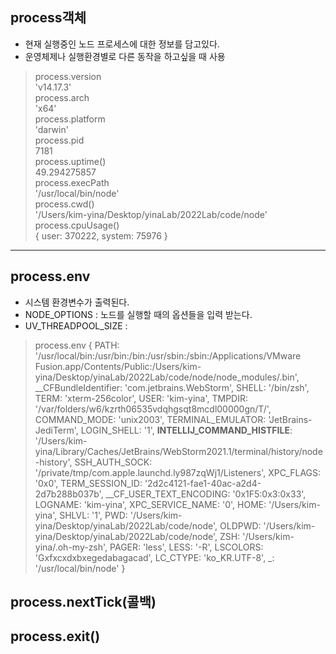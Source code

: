 ## process객체 
- 현재 실행중인 노드 프로세스에 대한 정보를 담고있다.
- 운영체제나 실행환경별로 다른 동작을 하고싶을 때 사용
> process.version   
'v14.17.3'   
> process.arch   
'x64'   
> process.platform   
'darwin'   
> process.pid   
7181   
> process.uptime()   
49.294275857   
> process.execPath   
'/usr/local/bin/node'   
> process.cwd()   
'/Users/kim-yina/Desktop/yinaLab/2022Lab/code/node'   
> process.cpuUsage()   
{ user: 370222, system: 75976 }   

---
## process.env
- 시스템 환경변수가 출력된다. 
- NODE_OPTIONS : 노드를 실행할 때의 옵션들을 입력 받는다.
- UV_THREADPOOL_SIZE :
> process.env
{
PATH: '/usr/local/bin:/usr/bin:/bin:/usr/sbin:/sbin:/Applications/VMware Fusion.app/Contents/Public:/Users/kim-yina/Desktop/yinaLab/2022Lab/code/node/node_modules/.bin',
__CFBundleIdentifier: 'com.jetbrains.WebStorm',
SHELL: '/bin/zsh',
TERM: 'xterm-256color',
USER: 'kim-yina',
TMPDIR: '/var/folders/w6/kzrth06535vdqhgsqt8mcdl00000gn/T/',
COMMAND_MODE: 'unix2003',
TERMINAL_EMULATOR: 'JetBrains-JediTerm',
LOGIN_SHELL: '1',
__INTELLIJ_COMMAND_HISTFILE__: '/Users/kim-yina/Library/Caches/JetBrains/WebStorm2021.1/terminal/history/node-history',
SSH_AUTH_SOCK: '/private/tmp/com.apple.launchd.ly987zqWj1/Listeners',
XPC_FLAGS: '0x0',
TERM_SESSION_ID: '2d2c4121-fae1-40ac-a2d4-2d7b288b037b',
__CF_USER_TEXT_ENCODING: '0x1F5:0x3:0x33',
LOGNAME: 'kim-yina',
XPC_SERVICE_NAME: '0',
HOME: '/Users/kim-yina',
SHLVL: '1',
PWD: '/Users/kim-yina/Desktop/yinaLab/2022Lab/code/node',
OLDPWD: '/Users/kim-yina/Desktop/yinaLab/2022Lab/code/node',
ZSH: '/Users/kim-yina/.oh-my-zsh',
PAGER: 'less',
LESS: '-R',
LSCOLORS: 'Gxfxcxdxbxegedabagacad',
LC_CTYPE: 'ko_KR.UTF-8',
_: '/usr/local/bin/node'
}



## process.nextTick(콜백)


## process.exit()

